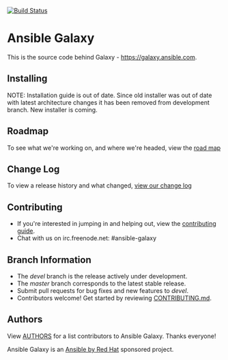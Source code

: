[![Build Status](https://travis-ci.org/ansible/galaxy.svg?branch=devel)](https://travis-ci.org/ansible/galaxy)

# Ansible Galaxy

This is the source code behind Galaxy - https://galaxy.ansible.com.

## Installing

NOTE: Installation guide is out of date. Since old installer was out of date with latest architecture changes
it has been removed from development branch. New installer is coming.

## Roadmap

To see what we're working on, and where we're headed, view the [road map](./ROADMAP.md)

## Change Log 

To view a release history and what changed, [view our change log](./CHANGELOG.rst)

## Contributing

 * If you're interested in jumping in and helping out, view the [contributing guide](./CONTRIBUTING.md).
 * Chat with us on irc.freenode.net: #ansible-galaxy

## Branch Information

 * The *devel* branch is the release actively under development.
 * The *master* branch corresponds to the latest stable release.
 * Submit pull requests for bug fixes and new features to *devel*.
 * Contributors welcome! Get started by reviewing [CONTRIBUTING.md](./CONTRIBUTING.md).

## Authors

View [AUTHORS](./AUTHORS) for a list contributors to Ansible Galaxy. Thanks everyone!

Ansible Galaxy is an [Ansible by Red Hat](https://ansible.com) sponsored project.
